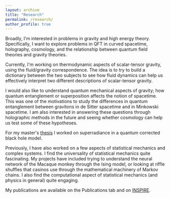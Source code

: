 ```yaml
---
layout: archive
title: "Research"
permalink: /research/
author_profile: true
---
```


Broadly, I'm interested in problems in gravity and high energy theory. Specifically, I want to explore problems in QFT in curved spacetime, holography, cosmology, and the relationship between quantum field theories and gravity theories.

Currently, I'm working on thermodynamic aspects of scalar-tensor gravity, using the fluid/gravity correspondence. The idea is to try to build a dictionary between the two subjects to see how fluid dynamics can help us effectively interpret two different descriptions of scalar-tensor gravity. 

I would also like to understand quantum mechanical aspects of gravity; how quantum entanglement or superposition affects the notion of spacetime. This was one of the motivations to study the differences in quantum entanglement between gravitons in de Sitter spacetime and in Minkowski spacetime. I am also interested in answering these questions through holographic methods in the future and seeing whether cosmology can help us test some of these hypotheses.  

For my master's [thesis](https://abhinovenagarajans.github.io/files/M.Sc.-Thesis-Abhinove.pdf) I worked on superradiance in a quantum corrected black hole model. 

Previously, I have also worked on a few aspects of statistical mechanics and complex systems. I find the universality of statistical mechanics quite fascinating. My projects have included trying to understand the neural network of the Macaque monkey through the Ising model, or looking at riffle shuffles that casinos use through the mathematical machinery of Markov chains. I also find the computational aspect of statistical mechanics (and physics in general) quite engaging. 

My publications are available on the Publications tab and on [INSPIRE](https://inspirehep.net/authors/2094576). 


